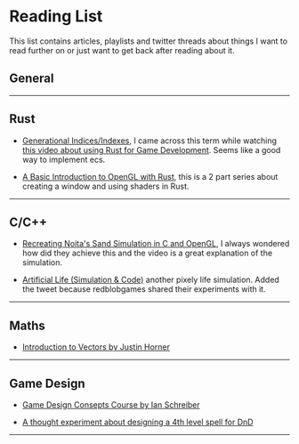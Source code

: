 # Reading List
This list contains articles, playlists and twitter threads about things I want to read further on or just want to get back after reading about it.

## **General**



---

## **Rust**

* [Generational Indices/Indexes](https://lucassardois.medium.com/generational-indices-guide-8e3c5f7fd594), I came across this term while watching [this video about using Rust for Game Development](https://www.youtube.com/watch?v=oHYs-UqS458). Seems like a good way to implement ecs.

* [A Basic Introduction to OpenGL with Rust](https://dev.to/samkevich/learn-opengl-with-rust-creating-a-window-1792), this is a 2 part series about creating a window and using shaders in Rust.
---

## **C/C++**

* [Recreating Noita's Sand Simulation in C and OpenGL](https://www.youtube.com/watch?v=VLZjd_Y1gJ8), I always wondered how did they achieve this and the video is a great explanation of the simulation.

* [Artificial Life (Simulation & Code)](https://twitter.com/redblobgames/status/1563203631322902529?t=ahv-06QcK5yjzlh5EldpoQ&s=09) another pixely life simulation. Added the tweet because redblobgames shared their experiments with it.

---

## **Maths**

* [Introduction to Vectors by Justin Horner](https://justinhhorner.com/2022/08/24/math-intro-to-vectors/)

---

## **Game Design**

* [Game Design Consepts Course by Ian Schreiber](https://gamedesignconcepts.wordpress.com/2009/03/31/what-is-game-design-concepts/)

* [A thought experiment about designing a 4th level spell for DnD](https://twitter.com/JeffAHamilton/status/1564403369405386752?t=0ENy4DOgAGfqTktRJurvWg&s=09)

---